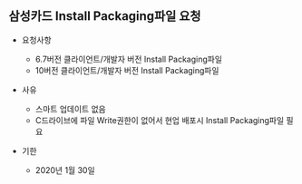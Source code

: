 ## 삼성카드 Install Packaging파일 요청
* 요청사항
  * 6.7버전 클라이언트/개발자 버전 Install Packaging파일
  * 10버전 클라이언트/개발자 버전 Install Packaging파일

* 사유
  * 스마트 업데이트 없음
  * C드라이브에 파일 Write권한이 없어서 현업 배포시 Install Packaging파일 필요
  
* 기한
  * 2020년 1월 30일
